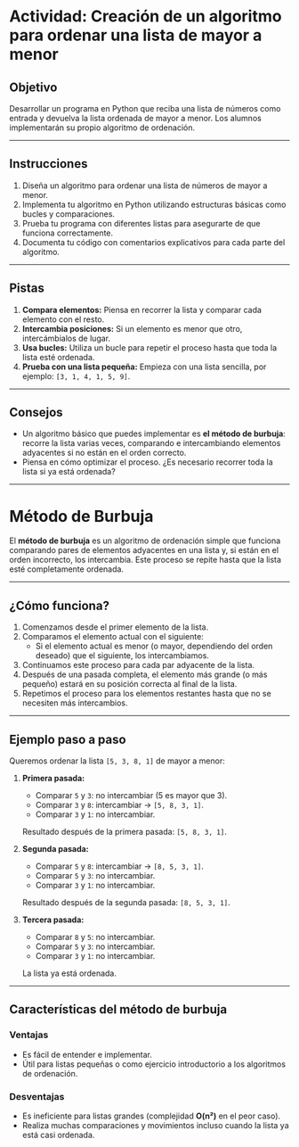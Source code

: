 
# Actividad: Creación de un algoritmo para ordenar una lista de mayor a menor

## Objetivo
Desarrollar un programa en Python que reciba una lista de números como entrada y devuelva la lista ordenada de mayor a menor. Los alumnos implementarán su propio algoritmo de ordenación.

---

## Instrucciones
1. Diseña un algoritmo para ordenar una lista de números de mayor a menor.
2. Implementa tu algoritmo en Python utilizando estructuras básicas como bucles y comparaciones.
3. Prueba tu programa con diferentes listas para asegurarte de que funciona correctamente.
4. Documenta tu código con comentarios explicativos para cada parte del algoritmo.

---

## Pistas
1. **Compara elementos:** Piensa en recorrer la lista y comparar cada elemento con el resto.
2. **Intercambia posiciones:** Si un elemento es menor que otro, intercámbialos de lugar.
3. **Usa bucles:** Utiliza un bucle para repetir el proceso hasta que toda la lista esté ordenada.
4. **Prueba con una lista pequeña:** Empieza con una lista sencilla, por ejemplo: `[3, 1, 4, 1, 5, 9]`.

---

## Consejos
- Un algoritmo básico que puedes implementar es **el método de burbuja**: recorre la lista varias veces, comparando e intercambiando elementos adyacentes si no están en el orden correcto.
- Piensa en cómo optimizar el proceso. ¿Es necesario recorrer toda la lista si ya está ordenada?

---

# Método de Burbuja

El **método de burbuja** es un algoritmo de ordenación simple que funciona comparando pares de elementos adyacentes en una lista y, si están en el orden incorrecto, los intercambia. Este proceso se repite hasta que la lista esté completamente ordenada.

---

## ¿Cómo funciona?
1. Comenzamos desde el primer elemento de la lista.
2. Comparamos el elemento actual con el siguiente:
   - Si el elemento actual es menor (o mayor, dependiendo del orden deseado) que el siguiente, los intercambiamos.
3. Continuamos este proceso para cada par adyacente de la lista.
4. Después de una pasada completa, el elemento más grande (o más pequeño) estará en su posición correcta al final de la lista.
5. Repetimos el proceso para los elementos restantes hasta que no se necesiten más intercambios.

---

## Ejemplo paso a paso
Queremos ordenar la lista `[5, 3, 8, 1]` de mayor a menor:

1. **Primera pasada:**
   - Comparar `5` y `3`: no intercambiar (5 es mayor que 3).
   - Comparar `3` y `8`: intercambiar → `[5, 8, 3, 1]`.
   - Comparar `3` y `1`: no intercambiar.

   Resultado después de la primera pasada: `[5, 8, 3, 1]`.

2. **Segunda pasada:**
   - Comparar `5` y `8`: intercambiar → `[8, 5, 3, 1]`.
   - Comparar `5` y `3`: no intercambiar.
   - Comparar `3` y `1`: no intercambiar.

   Resultado después de la segunda pasada: `[8, 5, 3, 1]`.

3. **Tercera pasada:**
   - Comparar `8` y `5`: no intercambiar.
   - Comparar `5` y `3`: no intercambiar.
   - Comparar `3` y `1`: no intercambiar.

   La lista ya está ordenada.

---

## Características del método de burbuja

### Ventajas
- Es fácil de entender e implementar.
- Útil para listas pequeñas o como ejercicio introductorio a los algoritmos de ordenación.

### Desventajas
- Es ineficiente para listas grandes (complejidad **O(n²)** en el peor caso).
- Realiza muchas comparaciones y movimientos incluso cuando la lista ya está casi ordenada.



